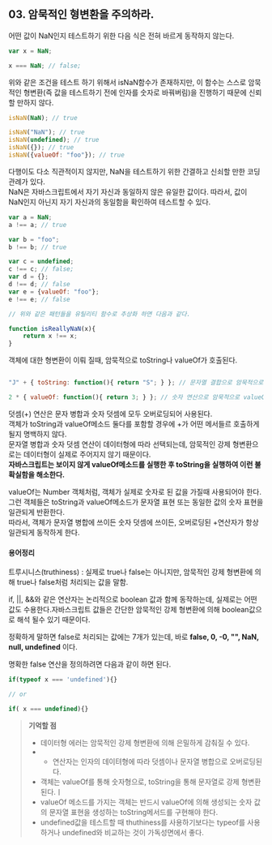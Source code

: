 ## 03. 암묵적인 형변환을 주의하라.
어떤 값이 NaN인지 테스트하기 위한 다음 식은 전혀 바르게 동작하지 않는다.
```javascript
var x = NaN;

x === NaN; // false;
```

위와 같은 조건을 테스트 하기 위해서 isNaN함수가 존재하지만, 이 함수는 스스로 암묵적인 형변환(즉 값을 테스트하기 전에 인자를 숫자로 바꿔버림)을 진행하기 때문에 신뢰할 만하지 않다.
```javascript
isNaN(NaN); // true

isNaN("NaN"); // true
isNaN(undefined); // true
isNaN({}); // true
isNaN({valueOf: "foo"}); // true
```

다행이도 다소 직관적이지 않지만, NaN을 테스트하기 위한 간결하고 신쇠할 만한 코딩 관례가 있다.<br/>
NaN은 자바스크립트에서 자기 자신과 동일하지 않은 유일한 값이다. 따라서, 값이 NaN인지 아닌지 자기 자신과의 동일함을 확인하여 테스트할 수 있다.
```javascript
var a = NaN;
a !== a; // true

var b = "foo";
b !== b; // true

var c = undefined;
c !== c; // false;
var d = {};
d !== d; // false
var e = {valueOf: "foo"};
e !== e; // false

// 위와 같은 패턴들을 유틸리티 함수로 추상화 하면 다음과 같다.

function isReallyNaN(x){
	return x !== x;
}

```

객체에 대한 형변환이 이뤄 질때, 암묵적으로 toString나 valueOf가 호출된다.
```javascript

"J" + { toString: function(){ return "S"; } }; // 문자열 결합으로 암묵적으로 toString 호출, 결과 출력 : "JS"

2 * { valueOf: function(){ return 3; } }; // 숫자 연산으로 암묵적으로 valueOf 호출, 결과 출력 : 6

```


덧셈(+) 연산은 문자 병합과 숫자 덧셈에 모두 오버로딩되어 사용된다.  <br/>
객체가 toString과 valueOf메소드 둘다를 포함할 경우에 +가 어떤 메서들르 호출하게 될지 명백하지 않다.<br/>
문자열 병합과 숫자 덧셈 연산이 데이터형에 따라 선택되는데, 암묵적인 강제 형변환으로는 데이터형이 실제로 주어지지 않기 때문이다.<br/>
__자바스크립트는 보이지 않게 valueOf메소드를 실행한 후 toString을 실행하여 이런 불확실함을 해소한다.__

valueOf는 Number 객체처럼, 객체가 실제로 숫자로 된 값을 가질때 사용되어야 한다. <br/>
그런 객체들은 toString과 valueOf메소드가 문자열 표현 또는 동일한 값의 숫자 표현을 일관되게 반환한다. <br/>
따라서, 객체가 문자열 병합에 쓰이든 숫자 덧셈에 쓰이든, 오버로딩된 +연산자가 항상 일관되게 동작하게 한다.

#### __용어정리__<br/>
트루시니스(truthiness) : 실제로 true나 false는 아니지만, 암묵적인 강제 형변환에 의해 true나 false처럼 처리되는 값을 말함.

if, ||, &&와 같은 연산자는 논리적으로 boolean 값과 함께 동작하는데, 실제로는 어떤 값도 수용한다.자바스크립트 값들은 간단한 암묵적인 강제 형변환에 의해 boolean값으로 해석 될수 있기 때문이다.

정확하게 말하면 false로 처리되는 값에는 7개가 있는데, 바로 __false, 0, -0, "", NaN, null, undefined__ 이다.

명확한 false 연산을 정의하려면 다음과 같이 하면 된다.
```javascript
if(typeof x === 'undefined'){}

// or

if( x === undefined){}
```
> __기억할 점__
> * 데이터형 에러는 암묵적인 강제 형변환에 의해 은밀하게 감춰질 수 있다.
> * + 연산자는 인자의 데이텨형에 따라 덧셈이나 문자열 병합으로 오버로딩된다.
> * 객체는 valueOf를 통해 숫자형으로, toString을 통해 문자열로 강제 형변환된다.ㅣ
> * valueOf 메소드를 가지는 객체는 반드시 valueOf에 의해 생성되는 숫자 값의 문자열 표현을 생성하는 toString메서드를 구현해야 한다.
> * undefined값을 테스트할 때 thuthiness를 사용하기보다는 typeof를 사용하거나 undefined와 비교하는 것이 가독성면에서 좋다.
